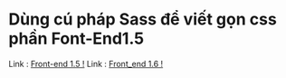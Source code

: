 # Dùng cú pháp Sass để viết gọn css phần Font-End1.5
Link : [Front-end 1.5 !](https://github.com/huynhan147/font_end1.5_sass)
Link : [Front_end 1.6 !](https://github.com/huynhan147/font_end1.6_sass)
